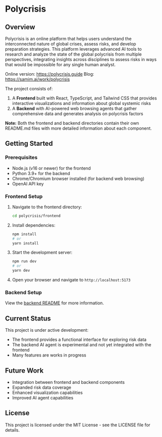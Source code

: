# Polycrisis

## Overview

Polycrisis is an online platform that helps users understand the interconnected nature of global crises, assess risks, and develop preparation strategies. This platform leverages advanced AI tools to research and analyze the state of the global polycrisis from multiple perspectives, integrating insights across disciplines to assess risks in ways that would be impossible for any single human analyst.

Online version: https://polycrisis.guide
Blog: https://samim.ai/work/polycrisis

The project consists of:

1. A **Frontend** built with React, TypeScript, and Tailwind CSS that provides interactive visualizations and information about global systemic risks
2. A **Backend** with AI-powered web browsing agents that gather comprehensive data and generates analysis on polycrisis factors

**Note:** Both the frontend and backend directories contain their own README.md files with more detailed information about each component.

## Getting Started

### Prerequisites

- Node.js (v16 or newer) for the frontend
- Python 3.9+ for the backend
- Chrome/Chromium browser installed (for backend web browsing)
- OpenAI API key

### Frontend Setup

1. Navigate to the frontend directory:

   ```bash
   cd polycrisis/frontend
   ```

2. Install dependencies:

   ```bash
   npm install
   # or
   yarn install
   ```

3. Start the development server:

   ```bash
   npm run dev
   # or
   yarn dev
   ```

4. Open your browser and navigate to `http://localhost:5173`

### Backend Setup

View the [backend README](backend/README.md) for more information.

## Current Status

This project is under active development:

- The frontend provides a functional interface for exploring risk data
- The backend AI agent is experimental and not yet integrated with the frontend
- Many features are works in progress

## Future Work

- Integration between frontend and backend components
- Expanded risk data coverage
- Enhanced visualization capabilities
- Improved AI agent capabilities

## License

This project is licensed under the MIT License - see the LICENSE file for details.

